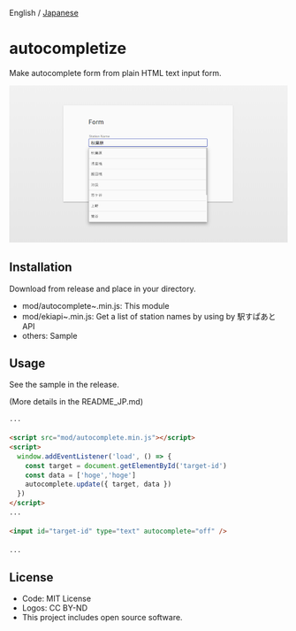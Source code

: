 English / [Japanese](./README_JP.md)

# autocompletize

Make autocomplete form from plain HTML text input form.

![sample](https://github.com/not-dev/autocompletize/blob/master/assets/image.png?raw=true)

## Installation

Download from release and place in your directory.

* mod/autocomplete~.min.js: This module
* mod/ekiapi~.min.js: Get a list of station names by using by 駅すぱあとAPI
* others: Sample

## Usage

See the sample in the release.

(More details in the README_JP.md)

```html
...

<script src="mod/autocomplete.min.js"></script>
<script>
  window.addEventListener('load', () => {
    const target = document.getElementById('target-id')
    const data = ['hoge','hoge']
    autocomplete.update({ target, data })
  })
</script>
...

<input id="target-id" type="text" autocomplete="off" />

...

```

## License

* Code: MIT License
* Logos: CC BY-ND
* This project includes open source software.
